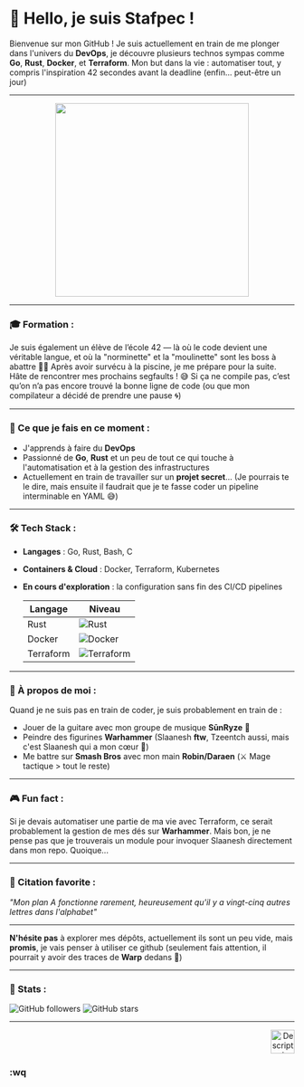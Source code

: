 # 👋 Hello, je suis **Stafpec** !

Bienvenue sur mon GitHub ! Je suis actuellement en train de me plonger dans l'univers du **DevOps**, je découvre plusieurs technos sympas comme **Go**, **Rust**, **Docker**, et **Terraform**. Mon but dans la vie : automatiser tout, y compris l'inspiration 42 secondes avant la deadline (enfin... peut-être un jour)

---

<p align="center">
  <img src="https://user-images.githubusercontent.com/74038190/212748842-9fcbad5b-6173-4175-8a61-521f3dbb7514.gif" width="342">
</p>

---

### 🎓 Formation :
Je suis également un élève de l’école 42 — là où le code devient une véritable langue, et où la "norminette" et la "moulinette" sont les boss à abattre 🧑‍💻
Après avoir survécu à la piscine, je me prépare pour la suite. Hâte de rencontrer mes prochains segfaults ! 😅 
Si ça ne compile pas, c’est qu’on n’a pas encore trouvé la bonne ligne de code (ou que mon compilateur a décidé de prendre une pause 🌀)

---

### 🚀 Ce que je fais en ce moment :
- J'apprends à faire du **DevOps**
- Passionné de **Go**, **Rust** et un peu de tout ce qui touche à l'automatisation et à la gestion des infrastructures
- Actuellement en train de travailler sur un **projet secret**... (Je pourrais te le dire, mais ensuite il faudrait que je te fasse coder un pipeline interminable en YAML 😅)

---

### 🛠️ Tech Stack :
- **Langages** : Go, Rust, Bash, C
- **Containers & Cloud** : Docker, Terraform, Kubernetes
- **En cours d'exploration** : la configuration sans fin des CI/CD pipelines



  | Langage         | Niveau       |
  |------------------|--------------|
  | Rust             | ![Rust](https://img.shields.io/badge/Level%20-Beginner-yellow) |
  | Docker           | ![Docker](https://img.shields.io/badge/Level%20-Beginner-yellow) |
  | Terraform        | ![Terraform](https://img.shields.io/badge/Level%20-Beginner-yellow) |



---

### 🎸 À propos de moi :
Quand je ne suis pas en train de coder, je suis probablement en train de :
- Jouer de la guitare avec mon groupe de musique **SūnRyze** 🌅
- Peindre des figurines **Warhammer** (Slaanesh **ftw**, Tzeentch aussi, mais c'est Slaanesh qui a mon cœur 💜)
- Me battre sur **Smash Bros** avec mon main **Robin/Daraen** (⚔️ Mage tactique > tout le reste)

---

### 🎮 Fun fact :
Si je devais automatiser une partie de ma vie avec Terraform, ce serait probablement la gestion de mes dés sur **Warhammer**. Mais bon, je ne pense pas que je trouverais un module pour invoquer Slaanesh directement dans mon repo. Quoique...

---

### 💬 Citation favorite :
_"Mon plan A fonctionne rarement, heureusement qu'il y a vingt-cinq autres lettres dans l'alphabet"_

---

**N'hésite pas** à explorer mes dépôts, actuellement ils sont un peu vide, mais **promis**, je vais penser à utiliser ce github (seulement fais attention, il pourrait y avoir des traces de **Warp** dedans 👾)

---

### 🚀 Stats :

![GitHub followers](https://img.shields.io/github/followers/stafpec?label=Follow&style=social)
![GitHub stars](https://img.shields.io/github/stars/stafpec?label=Stars&style=social)

---

<p align="right">
  <img src="https://user-images.githubusercontent.com/74038190/212257468-1e9a91f1-b626-4baa-b15d-5c385dfa7ed2.gif" alt="Description de l'image" width="42"/>
</p>

### **:wq**
